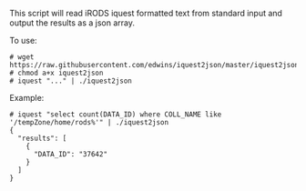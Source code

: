 This script will read iRODS iquest formatted text from standard input and output the results as a json array.

To use:

    # wget https://raw.githubusercontent.com/edwins/iquest2json/master/iquest2json
    # chmod a+x iquest2json
    # iquest "..." | ./iquest2json

Example: 

    # iquest "select count(DATA_ID) where COLL_NAME like '/tempZone/home/rods%'" | ./iquest2json
    {
      "results": [
        {
          "DATA_ID": "37642"
        }
      ]
    }

